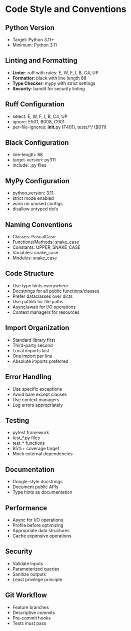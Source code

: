 # Code Style and Conventions

## Python Version

- Target: Python 3.11+
- Minimum: Python 3.11

## Linting and Formatting

- **Linter**: ruff with rules: E, W, F, I, B, C4, UP
- **Formatter**: black with line length 88
- **Type Checker**: mypy with strict settings
- **Security**: bandit for security linting

## Ruff Configuration

- select: E, W, F, I, B, C4, UP
- ignore: E501, B008, C901
- per-file-ignores: **init**.py (F401), tests/\*_/_ (B011)

## Black Configuration

- line-length: 88
- target-version: py311
- include: .py files

## MyPy Configuration

- python_version: 3.11
- strict mode enabled
- warn on unused configs
- disallow untyped defs

## Naming Conventions

- Classes: PascalCase
- Functions/Methods: snake_case
- Constants: UPPER_SNAKE_CASE
- Variables: snake_case
- Modules: snake_case

## Code Structure

- Use type hints everywhere
- Docstrings for all public functions/classes
- Prefer dataclasses over dicts
- Use pathlib for file paths
- Async/await for I/O operations
- Context managers for resources

## Import Organization

- Standard library first
- Third-party second
- Local imports last
- One import per line
- Absolute imports preferred

## Error Handling

- Use specific exceptions
- Avoid bare except clauses
- Use context managers
- Log errors appropriately

## Testing

- pytest framework
- test\_\*.py files
- test\_\* functions
- 85%+ coverage target
- Mock external dependencies

## Documentation

- Google-style docstrings
- Document public APIs
- Type hints as documentation

## Performance

- Async for I/O operations
- Profile before optimizing
- Appropriate data structures
- Cache expensive operations

## Security

- Validate inputs
- Parameterized queries
- Sanitize outputs
- Least privilege principle

## Git Workflow

- Feature branches
- Descriptive commits
- Pre-commit hooks
- Tests must pass
